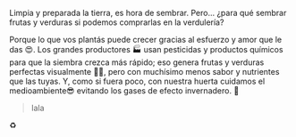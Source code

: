 Limpia y preparada la tierra, es hora de sembrar. Pero... ¿para qué sembrar frutas y verduras si podemos comprarlas en la verdulería? 

Porque lo que vos plantás puede crecer gracias al esfuerzo y amor que le das :heart_eyes:. Los grandes productores :factory: usan pesticidas y productos químicos para que la siembra crezca más rápido; eso genera frutas y verduras perfectas visualmente :tomato::eyes:, pero con muchísimo menos sabor y nutrientes que las tuyas. Y, como si fuera poco, con nuestra huerta cuidamos el medioambiente:sunglasses: evitando los gases de efecto invernadero. :foggy:

> lala

:recycle:

